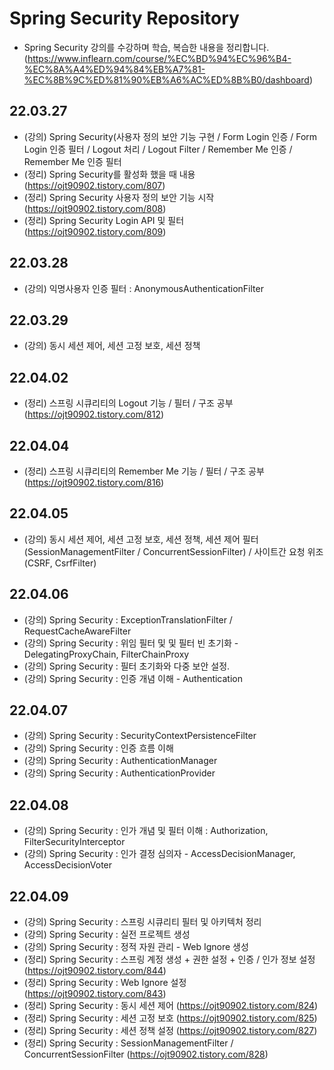 # Spring Security Repository
+ Spring Security 강의를 수강하며 학습, 복습한 내용을 정리합니다.(https://www.inflearn.com/course/%EC%BD%94%EC%96%B4-%EC%8A%A4%ED%94%84%EB%A7%81-%EC%8B%9C%ED%81%90%EB%A6%AC%ED%8B%B0/dashboard)


## 22.03.27
+ (강의) Spring Security(사용자 정의 보안 기능 구현 / Form Login 인증 / Form Login 인증 필터 / Logout 처리 / Logout Filter / Remember Me 인증 / Remember Me 인증 필터
+ (정리) Spring Security를 활성화 했을 때 내용(https://ojt90902.tistory.com/807)
+ (정리) Spring Security 사용자 정의 보안 기능 시작(https://ojt90902.tistory.com/808)
+ (정리) Spring Security Login API 및 필터 (https://ojt90902.tistory.com/809)


## 22.03.28
+ (강의) 익명사용자 인증 필터 : AnonymousAuthenticationFilter

## 22.03.29
+ (강의) 동시 세션 제어, 세션 고정 보호, 세션 정책

## 22.04.02
+ (정리) 스프링 시큐리티의 Logout 기능 / 필터 / 구조 공부 (https://ojt90902.tistory.com/812)

## 22.04.04
+ (정리) 스프링 시큐리티의 Remember Me 기능 / 필터 / 구조 공부 (https://ojt90902.tistory.com/816)

## 22.04.05
+ (강의) 동시 세션 제어, 세션 고정 보호, 세션 정책, 세션 제어 필터(SessionManagementFilter / ConcurrentSessionFilter) / 사이트간 요청 위조 (CSRF, CsrfFilter)

## 22.04.06
+ (강의) Spring Security : ExceptionTranslationFilter / RequestCacheAwareFilter
+ (강의) Spring Security : 위임 필터 및 및 필터 빈 초기화 - DelegatingProxyChain, FilterChainProxy
+ (강의) Spring Security : 필터 초기화와 다중 보안 설정. 
+ (강의) Spring Security : 인증 개념 이해 - Authentication

## 22.04.07
+ (강의) Spring Security : SecurityContextPersistenceFilter
+ (강의) Spring Security : 인증 흐름 이해
+ (강의) Spring Security : AuthenticationManager
+ (강의) Spring Security : AuthenticationProvider

## 22.04.08
+ (강의) Spring Security : 인가 개념 및 필터 이해 : Authorization, FilterSecurityInterceptor
+ (강의) Spring Security : 인가 결정 심의자 - AccessDecisionManager, AccessDecisionVoter

## 22.04.09
+ (강의) Spring Security : 스프링 시큐리티 필터 및 아키텍처 정리
+ (강의) Spring Security : 실전 프로젝트 생성
+ (강의) Spring Security : 정적 자원 관리 - Web Ignore 생성 
+ (정리) Spring Security : 스프링 계정 생성 + 권한 설정 + 인증 / 인가 정보 설정 (https://ojt90902.tistory.com/844)
+ (정리) Spring Security : Web Ignore 설정 (https://ojt90902.tistory.com/843)
+ (정리) Spring Security : 동시 세션 제어 (https://ojt90902.tistory.com/824)
+ (정리) Spring Security : 세션 고정 보호 (https://ojt90902.tistory.com/825)
+ (정리) Spring Security : 세션 정책 설정 (https://ojt90902.tistory.com/827)
+ (정리) Spring Security : SessionManagementFilter / ConcurrentSessionFilter (https://ojt90902.tistory.com/828)

